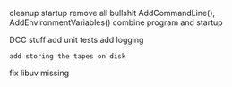 cleanup startup
    remove all bullshit AddCommandLine(), AddEnvironmentVariables()
    combine program and startup

DCC stuff
    add unit tests
    add logging

    add storing the tapes on disk

fix libuv missing